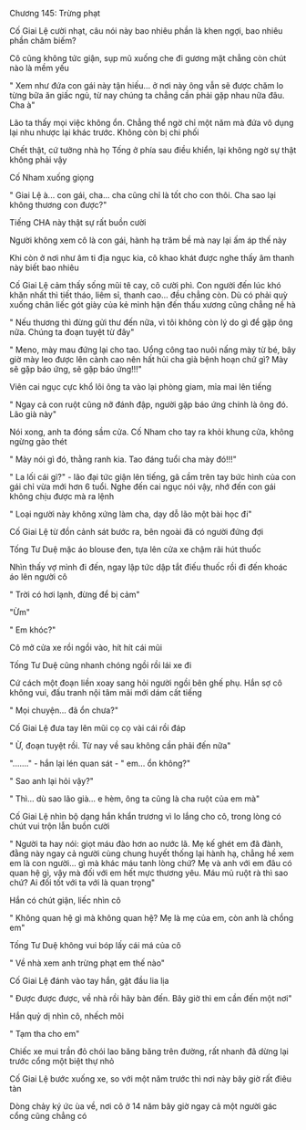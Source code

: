 




Chương 145: Trừng phạt

Cố Giai Lệ cười nhạt, câu nói này bao nhiêu phần là khen ngợi, bao nhiêu phần châm biếm?

Cô cũng không tức giận, sụp mũ xuống che đi gương mặt chẳng còn chút nào là mềm yếu

" Xem như đứa con gái này tận hiếu... ở nơi này ông vẫn sẽ được chăm lo từng bữa ăn giấc ngủ, từ nay chúng ta chẳng cần phải gặp nhau nữa đâu. Cha à"

Lão ta thấy mọi việc không ổn. Chẳng thể ngờ chỉ một năm mà đứa vô dụng lại nhu nhược lại khác trước. Không còn bị chi phối

Chết thật, cứ tưởng nhà họ Tống ở phía sau điều khiển, lại không ngờ sự thật không phải vậy

Cố Nham xuống giọng

" Giai Lệ à... con gái, cha... cha cũng chỉ là tốt cho con thôi. Cha sao lại không thương con được?"

Tiếng CHA này thật sự rất buồn cười

Người không xem cô là con gái, hành hạ trăm bề mà nay lại ấm áp thế này

Khi còn ở nơi như âm ti địa ngục kia, cô khao khát được nghe thấy âm thanh này biết bao nhiêu


Cố Giai Lệ cảm thấy sống mũi tê cay, cô cười phì. Con người đến lúc khó khăn nhất thì tiết tháo, liêm sỉ, thanh cao... đều chẳng còn. Dù có phải quỳ xuống chân liếc gót giày của kẻ mình hận đến thấu xương cũng chẳng nề hà

" Nếu thương thì đừng gửi thư đến nữa, vì tôi không còn lý do gì để gặp ông nữa. Chúng ta đoạn tuyệt từ đây"

" Meno, mày mau đứng lại cho tao. Uổng công tao nuôi nấng mày từ bé, bây giờ mày leo được lên cành cao nên hất hủi cha già bệnh hoạn chứ gì? Mày sẽ gặp báo ứng, sẽ gặp báo ứng!!!"

Viên cai ngục cực khổ lôi ông ta vào lại phòng giam, mỉa mai lên tiếng

" Ngay cả con ruột cũng nỡ đánh đập, người gặp báo ứng chính là ông đó. Lão già này"

Nói xong, anh ta đóng sầm cửa. Cố Nham cho tay ra khỏi khung cửa, không ngừng gào thét

" Mày nói gì đó, thằng ranh kia. Tao đáng tuổi cha mày đó!!!"

" La lối cái gì?" - lão đại tức giận lên tiếng, gã cầm trên tay bức hình của con gái chỉ vừa mới hơn 6 tuổi. Nghe đến cai ngục nói vậy, nhớ đến con gái không chịu được mà ra lệnh

" Loại người này không xứng làm cha, dạy dỗ lão một bài học đi"



Cố Giai Lệ từ đồn cảnh sát bước ra, bên ngoài đã có người đứng đợi

Tống Tư Duệ mặc áo blouse đen, tựa lên cửa xe chậm rãi hút thuốc

Nhìn thấy vợ mình đi đến, ngay lập tức dập tắt điếu thuốc rồi đi đến khoác áo lên người cô

" Trời có hơi lạnh, đừng để bị cảm"


"Ừm"

" Em khóc?"

Cô mở cửa xe rồi ngồi vào, hít hít cái mũi

Tống Tư Duệ cũng nhanh chóng ngồi rồi lái xe đi

Cứ cách một đoạn liền xoay sang hỏi người ngồi bên ghế phụ. Hắn sợ cô không vui, đấu tranh nội tâm mãi mới dám cất tiếng

" Mọi chuyện... đã ổn chưa?"

Cố Giai Lệ đưa tay lên mũi cọ cọ vài cái rồi đáp

" Ừ, đoạn tuyệt rồi. Từ nay về sau không cần phải đến nữa"

"......." - hắn lại lén quan sát - " em... ổn không?"

" Sao anh lại hỏi vậy?"

" Thì... dù sao lão già... e hèm, ông ta cũng là cha ruột của em mà"

Cố Giai Lệ nhìn bộ dạng hắn khẩn trương vì lo lắng cho cô, trong lòng có chút vui trộn lẫn buồn cười

" Người ta hay nói: giọt máu đào hơn ao nước lã. Mẹ kế ghét em đã đành, đằng này ngay cả người cùng chung huyết thống lại hành hạ, chẳng hề xem em là con người... gì mà khác máu tanh lòng chứ? Mẹ và anh với em đâu có quan hệ gì, vậy mà đối với em hết mực thương yêu. Máu mủ ruột rà thì sao chứ? Ai đối tốt với ta với là quan trọng"

Hắn có chút giận, liếc nhìn cô

" Không quan hệ gì mà không quan hệ? Mẹ là mẹ của em, còn anh là chồng em"

Tống Tư Duệ không vui bóp lấy cái má của cô

" Về nhà xem anh trừng phạt em thế nào"

Cố Giai Lệ đánh vào tay hắn, gật đầu lia lịa

" Được được được, về nhà rồi hãy bàn đến. Bây giờ thì em cần đến một nơi"

Hắn quỷ dị nhìn cô, nhếch môi

" Tạm tha cho em"

Chiếc xe mui trần đỏ chói lao băng băng trên đường, rất nhanh đã dừng lại trước cổng một biệt thự nhỏ

Cố Giai Lệ bước xuống xe, so với một năm trước thì nơi này bây giờ rất điêu tàn

Dòng chảy ký ức ùa về, nơi cô ở 14 năm bây giờ ngay cả một người gác cổng cũng chẳng có




